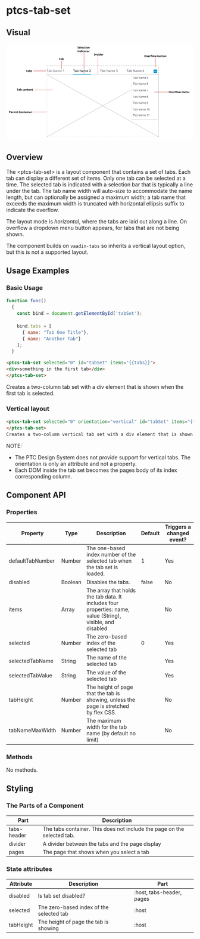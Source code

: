 # ptcs-tab-set

## Visual


<img src="img/ptcs-tabs.png">


## Overview

The &lt;ptcs-tab-set&gt; is a layout component that contains a set of tabs. Each tab can display a different set of items. Only one tab can be selected at a time. The selected tab is indicated with a selection bar that is typically a line under the tab. The tab name width will auto-size to accommodate the name length, but can optionally be assigned a maximum width; a tab name that exceeds the maximum width is truncated with horizontal ellipsis suffix to indicate the overflow.

The layout mode is _horizontal_, where the tabs are laid out along a line. On overflow a dropdown menu button appears, for tabs that are not being shown. 

The component builds on `vaadin-tabs` so inherits a vertical layout option, but this is not a supported layout.

## Usage Examples

### Basic Usage

~~~javascript
function func()
  {
    const bind = document.getElementById('tabSet');

    bind.tabs = [
      { name: "Tab One Title"},
      { name: "Another Tab"}
    ];
  }
~~~

~~~html
<ptcs-tab-set selected="0" id="tabSet" items="{{tabs}}">
<div>something in the first tab</div>
</ptcs-tab-set>
~~~
Creates a two-column tab set with a div element that is shown when the first tab is selected.

### Vertical layout

~~~html
<ptcs-tab-set selected="0" orientation="vertical" id="tabSet" items="{{tabs}}">
</ptcs-tab-set>
Creates a two-column vertical tab set with a div element that is shown when the first tab is selected, without overflow or
~~~

NOTE:
* The PTC Design System does not provide support for vertical tabs. The orientation is only an attribute and not a property.
* Each DOM inside the tab set becomes the pages body of its index corresponding column.

## Component API

### Properties
| Property           | Type    | Description                                                                                             | Default |Triggers a changed event?|
| ------------------ | ------- | ------------------------------------------------------------------------------------------------------- | ------- | ----------------------- |
| defaultTabNumber   | Number  | The one-based index number of the selected tab when the tab set is loaded.                              | 1       | Yes                     |
| disabled           | Boolean | Disables the tabs.                                                                                      | false   | No                      |
| items              | Array   | The array that holds the tab data. It includes four properties: name, value (String), visible, and disabled |     | No                      |
| selected           | Number  | The zero-based index of the selected tab                                                                | 0       | Yes                     |
| selectedTabName    | String  | The name of the selected tab                                                                            |         | Yes                     |
| selectedTabValue   | String  | The value of the selected tab                                                                           |         | Yes                     |
| tabHeight          | Number  | The height of page that the tab is showing, unless the page is stretched by flex CSS.                   |         | No                      |
| tabNameMaxWidth    | Number  | The maximum width for the tab name (by default no limit)                                                |         | No                      |

### Methods
No methods.


## Styling

### The Parts of a Component

| Part       | Description                                                             |
| ---------- | ----------------------------------------------------------------------- |
| tabs-header| The tabs container. This does not include the page on the selected tab. |
| divider    | A divider between the tabs and the page display                         |
| pages      | The page that shows when you select a tab                               |

### State attributes

| Attribute | Description                              | Part                      |
| --------- | ---------------------------------------- | ------------------------- |
| disabled  | Is tab set disabled?                     | :host, tabs-header, pages |
| selected  | The zero-based index of the selected tab | :host                     |
| tabHeight | The height of page the tab is showing    | :host                     |



